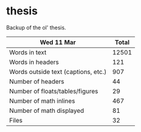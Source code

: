 thesis
======
Backup of the ol' thesis.

Wed 11 Mar | Total
---|---
Words in text| 12501
Words in headers| 121
Words outside text (captions, etc.)| 907
Number of headers| 44
Number of floats/tables/figures| 29
Number of math inlines| 467
Number of math displayed| 81
Files| 32

